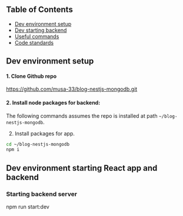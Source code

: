 ## Table of Contents

- [Dev environment setup](#dev-environment-setup)
- [Dev starting backend](#dev-environment-starting--backend)
- [Useful commands](#useful-commands)
- [Code standards](#code-standards)

## Dev environment setup

#### 1. Clone Github repo

https://github.com/musa-33/blog-nestjs-mongodb.git

#### 2. Install node packages for backend:

The following commands assumes the repo is installed at path `~/blog-nestjs-mongodb`.  

2. Install packages for app.

```bash
cd ~/blog-nestjs-mongodb
npm i
```
## Dev environment starting React app and backend

### Starting backend server

npm run start:dev
